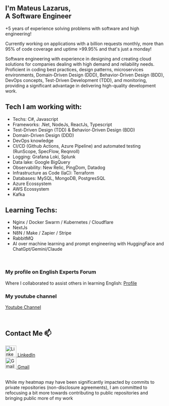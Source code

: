 
## I'm Mateus Lazarus,<br> A Software Engineer
+5 years of experience solving problems with software and high engineering!

Currently working on applications with a billion requests monthly, more than 95% of code coverage and uptime >99.95% and that's just a monday!

Software engineering with experience in designing and creating cloud solutions for companies dealing with high demand and reliability needs. Proficient in coding best practices, design patterns, microservices environments, Domain-Driven Design (DDD), Behavior-Driven Design (BDD), DevOps concepts, Test-Driven Development (TDD), and monitoring, providing a significant advantage in delivering high-quality development work.


## Tech I am working with:
- Techs: C#, Javascript
- Frameworks: .Net, NodeJs, ReactJs, Typescript
- Test-Driven Design (TDD) & Behavior-Driven Design (BDD)
- Domain-Driven Design (DDD)
- DevOps knowledge
- CI/CD (Github Actions, Azure Pipeline) and automated testing (RunScope, SpecFlow, Reqnroll)
- Logging: Grafana Loki, Splunk
- Data lake: Google BigQuery
- Observability: New Relic, PingDom, Datadog
- Infrastructure as Code (IaC): Terraform
- Databases: MySQL, MongoDB, PostgresSQL
- Azure Ecossystem
- AWS Ecossystem
- Kafka

## Learning Techs:
- Nginx / Docker Swarm / Kubernetes / Cloudflare
- NextJs
- N8N / Make / Zapier / Stripe
- RabbitMQ
- AI over machine learning and prompt engineering with HuggingFace and ChatGpt/Gemini/Claude

<br>

### My profile on English Experts Forum
Where I collaborated to assist others in learning English: 
[Profile](https://www.englishexperts.com.br/forum/swarmfire-u315299.html)

### My youtube channel
[Youtube Channel](https://youtu.be/ipv4S_EVbuY)

<br>

## Contact Me 📫
<div align="left">
  <a href="https://www.linkedin.com/in/mateus-lazarus/" title="LinkedIn Profile">
    <img alt="LinkedIn-icon" width="35"
  src="https://cdn.jsdelivr.net/gh/devicons/devicon/icons/linkedin/linkedin-original.svg">
    LinkedIn
  </a>
  <br>
  <a href="mailto:contateMateusLazarus@gmail.com" title="Gmail">
    <img alt="Gmail-icon" width="35"
  src="https://upload.wikimedia.org/wikipedia/commons/4/4e/Gmail_Icon.png">
    Gmail
  </a>
</div>

<br>

While my heatmap may have been significantly impacted by commits to private repositories (non-disclosure agreements), I am committed to refocusing a bit more towards contributing to public repositories and bringing public more of my work
